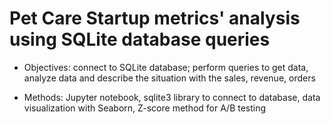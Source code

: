 # Pet Care Startup metrics' analysis using SQLite database queries

* Objectives: connect to SQLite database; perform queries to get data, analyze data and describe the situation with the sales, revenue, orders

* Methods: Jupyter notebook, sqlite3 library to connect to database, data visualization with Seaborn, Z-score method for A/B testing